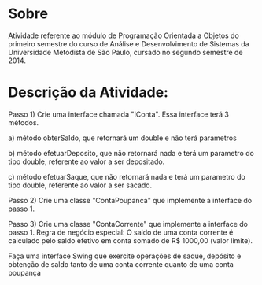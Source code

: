 # Sobre

Atividade referente ao módulo de Programação Orientada a Objetos do primeiro semestre do curso de Análise e Desenvolvimento de Sistemas da Universidade Metodista de São Paulo, cursado no segundo semestre de 2014.

# Descrição da Atividade:
Passo 1)
Crie uma interface chamada "IConta".
Essa interface terá 3 métodos.

a) método obterSaldo, que retornará um double e não terá parametros

b) método efetuarDeposito, que não retornará nada e terá um parametro do tipo double, referente ao valor a ser depositado.

c) método efetuarSaque, que não retornará nada e terá um parametro do tipo double, referente ao valor a ser sacado.

Passo 2)
Crie uma classe "ContaPoupanca" que implemente a interface do passo 1.

Passo 3)
Crie uma classe "ContaCorrente" que implemente a interface do passo 1.
Regra de negócio especial: O saldo de uma conta corrente é calculado pelo saldo efetivo em conta somado de R$ 1000,00 (valor limite).

Faça uma interface Swing que exercite operações de saque, depósito e obtenção de saldo tanto de uma conta corrente quanto de uma conta poupança
